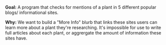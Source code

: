 **Goal:** A program that checks for mentions of a plant in 5 different popular blogs/ informational sites.  

**Why:** We want to build a "More Info" blurb that links these sites users can learn more about a plant they're researching. It's impossible for use to write 
full articles about each plant, or aggrergate the amount of information these sites have. 
